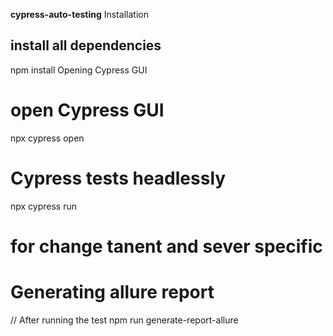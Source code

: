 **cypress-auto-testing**
Installation
## install all dependencies
npm install
Opening Cypress GUI
# open Cypress GUI
npx cypress open


# Cypress tests headlessly
npx cypress run

# for change tanent and sever specific

# Generating allure report

// After running the test
npm run generate-report-allure
